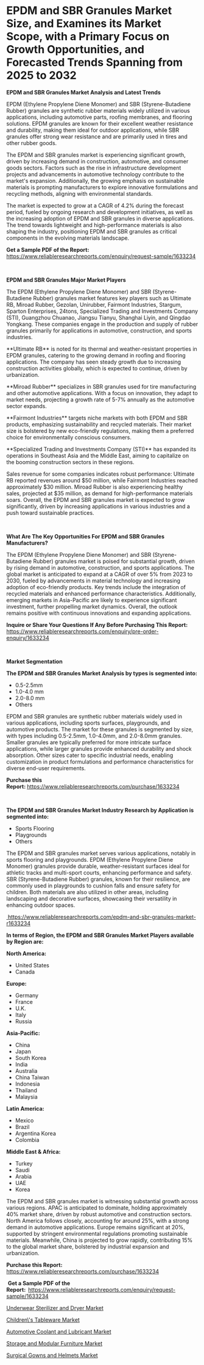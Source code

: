 <p><h1>EPDM and SBR Granules Market Size, and Examines its Market Scope, with a Primary Focus on Growth Opportunities, and Forecasted Trends Spanning from 2025 to 2032</h1></p><p><strong>EPDM and SBR Granules Market Analysis and Latest Trends</strong></p>
<p><p>EPDM (Ethylene Propylene Diene Monomer) and SBR (Styrene-Butadiene Rubber) granules are synthetic rubber materials widely utilized in various applications, including automotive parts, roofing membranes, and flooring solutions. EPDM granules are known for their excellent weather resistance and durability, making them ideal for outdoor applications, while SBR granules offer strong wear resistance and are primarily used in tires and other rubber goods.</p><p>The EPDM and SBR granules market is experiencing significant growth, driven by increasing demand in construction, automotive, and consumer goods sectors. Factors such as the rise in infrastructure development projects and advancements in automotive technology contribute to the market's expansion. Additionally, the growing emphasis on sustainable materials is prompting manufacturers to explore innovative formulations and recycling methods, aligning with environmental standards.</p><p>The market is expected to grow at a CAGR of 4.2% during the forecast period, fueled by ongoing research and development initiatives, as well as the increasing adoption of EPDM and SBR granules in diverse applications. The trend towards lightweight and high-performance materials is also shaping the industry, positioning EPDM and SBR granules as critical components in the evolving materials landscape.</p></p>
<p><strong>Get a Sample PDF of the Report:&nbsp;</strong> <a href="https://www.reliableresearchreports.com/enquiry/request-sample/1633234?utm_campaign=31&utm_medium=2&utm_source=Github&utm_content=ia&utm_term=29032025&utm_id=epdm-and-sbr-granules">https://www.reliableresearchreports.com/enquiry/request-sample/1633234</a></p>
<p>&nbsp;</p>
<p><strong>EPDM and SBR Granules Major Market Players</strong></p>
<p><p>The EPDM (Ethylene Propylene Diene Monomer) and SBR (Styrene-Butadiene Rubber) granules market features key players such as Ultimate RB, Miroad Rubber, Gezolan, Unirubber, Fairmont Industries, Stargum, Sparton Enterprises, 24tons, Specialized Trading and Investments Company (STI), Guangzhou Chuanao, Jiangsu Tianyu, Shanghai Liyin, and Qingdao Yongkang. These companies engage in the production and supply of rubber granules primarily for applications in automotive, construction, and sports industries.</p><p>**Ultimate RB** is noted for its thermal and weather-resistant properties in EPDM granules, catering to the growing demand in roofing and flooring applications. The company has seen steady growth due to increasing construction activities globally, which is expected to continue, driven by urbanization.</p><p>**Miroad Rubber** specializes in SBR granules used for tire manufacturing and other automotive applications. With a focus on innovation, they adapt to market needs, projecting a growth rate of 5-7% annually as the automotive sector expands.</p><p>**Fairmont Industries** targets niche markets with both EPDM and SBR products, emphasizing sustainability and recycled materials. Their market size is bolstered by new eco-friendly regulations, making them a preferred choice for environmentally conscious consumers.</p><p>**Specialized Trading and Investments Company (STI)** has expanded its operations in Southeast Asia and the Middle East, aiming to capitalize on the booming construction sectors in these regions.</p><p>Sales revenue for some companies indicates robust performance: Ultimate RB reported revenues around $50 million, while Fairmont Industries reached approximately $30 million. Miroad Rubber is also experiencing healthy sales, projected at $35 million, as demand for high-performance materials soars. Overall, the EPDM and SBR granules market is expected to grow significantly, driven by increasing applications in various industries and a push toward sustainable practices.</p></p>
<p>&nbsp;</p>
<p><strong>What Are The Key Opportunities For EPDM and SBR Granules Manufacturers?</strong></p>
<p><p>The EPDM (Ethylene Propylene Diene Monomer) and SBR (Styrene-Butadiene Rubber) granules market is poised for substantial growth, driven by rising demand in automotive, construction, and sports applications. The global market is anticipated to expand at a CAGR of over 5% from 2023 to 2030, fueled by advancements in material technology and increasing adoption of eco-friendly products. Key trends include the integration of recycled materials and enhanced performance characteristics. Additionally, emerging markets in Asia-Pacific are likely to experience significant investment, further propelling market dynamics. Overall, the outlook remains positive with continuous innovations and expanding applications.</p></p>
<p><strong>Inquire or Share Your Questions If Any Before Purchasing This Report:</strong> <a href="https://www.reliableresearchreports.com/enquiry/pre-order-enquiry/1633234?utm_campaign=31&utm_medium=2&utm_source=Github&utm_content=ia&utm_term=29032025&utm_id=epdm-and-sbr-granules">https://www.reliableresearchreports.com/enquiry/pre-order-enquiry/1633234</a></p>
<p>&nbsp;</p>
<p><strong>Market Segmentation</strong></p>
<p><strong>The EPDM and SBR Granules Market Analysis by types is segmented into:</strong></p>
<p><ul><li>0.5-2.5mm</li><li>1.0-4.0 mm</li><li>2.0-8.0 mm</li><li>Others</li></ul></p>
<p><p>EPDM and SBR granules are synthetic rubber materials widely used in various applications, including sports surfaces, playgrounds, and automotive products. The market for these granules is segmented by size, with types including 0.5-2.5mm, 1.0-4.0mm, and 2.0-8.0mm granules. Smaller granules are typically preferred for more intricate surface applications, while larger granules provide enhanced durability and shock absorption. Other sizes cater to specific industrial needs, enabling customization in product formulations and performance characteristics for diverse end-user requirements.</p></p>
<p><strong>Purchase this Report:&nbsp;</strong><a href="https://www.reliableresearchreports.com/purchase/1633234?utm_campaign=31&utm_medium=2&utm_source=Github&utm_content=ia&utm_term=29032025&utm_id=epdm-and-sbr-granules">https://www.reliableresearchreports.com/purchase/1633234</a></p>
<p>&nbsp;</p>
<p><strong>The EPDM and SBR Granules Market Industry Research by Application is segmented into:</strong></p>
<p><ul><li>Sports Flooring</li><li>Playgrounds</li><li>Others</li></ul></p>
<p><p>The EPDM and SBR granules market serves various applications, notably in sports flooring and playgrounds. EPDM (Ethylene Propylene Diene Monomer) granules provide durable, weather-resistant surfaces ideal for athletic tracks and multi-sport courts, enhancing performance and safety. SBR (Styrene-Butadiene Rubber) granules, known for their resilience, are commonly used in playgrounds to cushion falls and ensure safety for children. Both materials are also utilized in other areas, including landscaping and decorative surfaces, showcasing their versatility in enhancing outdoor spaces.</p></p>
<p><a href="https://www.reliableresearchreports.com/epdm-and-sbr-granules-market-r1633234?utm_campaign=31&utm_medium=2&utm_source=Github&utm_content=ia&utm_term=29032025&utm_id=epdm-and-sbr-granules">&nbsp;https://www.reliableresearchreports.com/epdm-and-sbr-granules-market-r1633234</a></p>
<p><strong>In terms of Region, the EPDM and SBR Granules Market Players available by Region are:</strong></p>
<p>
    <p> <strong> North America: </strong>
        <ul>
            <li>United States</li>
            <li>Canada</li>
        </ul>
        </p> 
    <p> <strong> Europe: </strong>
        <ul>
            <li>Germany</li>
            <li>France</li>
            <li>U.K.</li>
            <li>Italy</li>
            <li>Russia</li>
        </ul>
        </p> 
    <p> <strong> Asia-Pacific: </strong>
        <ul>
            <li>China</li>
            <li>Japan</li>
            <li>South Korea</li>
            <li>India</li>
            <li>Australia</li>
            <li>China Taiwan</li>
            <li>Indonesia</li>
            <li>Thailand</li>
            <li>Malaysia</li>
        </ul>
        </p> 
    <p> <strong> Latin America: </strong>
        <ul>
            <li>Mexico</li>
            <li>Brazil</li>
            <li>Argentina Korea</li>
            <li>Colombia</li>
        </ul>
        </p> 
    <p> <strong> Middle East & Africa: </strong>
        <ul>
            <li>Turkey</li>
            <li>Saudi</li>
            <li>Arabia</li>
            <li>UAE</li>
            <li>Korea</li>
        </ul>
    </p>
    </p>
<p><p>The EPDM and SBR granules market is witnessing substantial growth across various regions. APAC is anticipated to dominate, holding approximately 40% market share, driven by robust automotive and construction sectors. North America follows closely, accounting for around 25%, with a strong demand in automotive applications. Europe remains significant at 20%, supported by stringent environmental regulations promoting sustainable materials. Meanwhile, China is projected to grow rapidly, contributing 15% to the global market share, bolstered by industrial expansion and urbanization.</p></p>
<p><strong>Purchase this Report: </strong><a href="https://www.reliableresearchreports.com/purchase/1633234?utm_campaign=31&utm_medium=2&utm_source=Github&utm_content=ia&utm_term=29032025&utm_id=epdm-and-sbr-granules">https://www.reliableresearchreports.com/purchase/1633234</a></p>
<p>&nbsp;<strong>Get a Sample PDF of the Report:&nbsp;&nbsp;</strong><a href="https://www.reliableresearchreports.com/enquiry/request-sample/1633234?utm_campaign=31&utm_medium=2&utm_source=Github&utm_content=ia&utm_term=29032025&utm_id=epdm-and-sbr-granules">https://www.reliableresearchreports.com/enquiry/request-sample/1633234</a></p>
<p><strong></strong></p>
<p><p><a href="https://github.com/boonegoicks7/Market-Research-Report-List-1/blob/main/underwear-sterilizer-and-dryer-market.md?utm_campaign=31&utm_medium=2&utm_source=Github&utm_content=ia&utm_term=29032025&utm_id=epdm-and-sbr-granules">Underwear Sterilizer and Dryer Market</a></p><p><a href="https://github.com/kavechoxo/Market-Research-Report-List-1/blob/main/childrens-tableware-market.md?utm_campaign=31&utm_medium=2&utm_source=Github&utm_content=ia&utm_term=29032025&utm_id=epdm-and-sbr-granules">Children\'s Tableware Market</a></p><p><a href="https://github.com/gavalegeyndt26/Market-Research-Report-List-1/blob/main/automotive-coolant-and-lubricant-market.md?utm_campaign=31&utm_medium=2&utm_source=Github&utm_content=ia&utm_term=29032025&utm_id=epdm-and-sbr-granules">Automotive Coolant and Lubricant Market</a></p><p><a href="https://github.com/cernkomlkawi/Market-Research-Report-List-1/blob/main/storage-and-modular-furniture-market.md?utm_campaign=31&utm_medium=2&utm_source=Github&utm_content=ia&utm_term=29032025&utm_id=epdm-and-sbr-granules">Storage and Modular Furniture Market</a></p><p><a href="https://github.com/plawragarile/Market-Research-Report-List-1/blob/main/surgical-gowns-and-helmets-market.md?utm_campaign=31&utm_medium=2&utm_source=Github&utm_content=ia&utm_term=29032025&utm_id=epdm-and-sbr-granules">Surgical Gowns and Helmets Market</a></p></p>